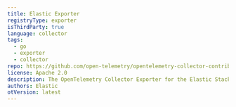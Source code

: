 ```yaml
---
title: Elastic Exporter
registryType: exporter
isThirdParty: true
language: collector
tags:
  - go
  - exporter
  - collector
repo: https://github.com/open-telemetry/opentelemetry-collector-contrib/tree/master/exporter/elasticexporter
license: Apache 2.0
description: The OpenTelemetry Collector Exporter for the Elastic Stack.
authors: Elastic
otVersion: latest
---
```


